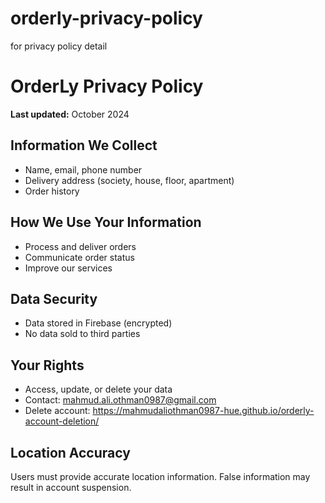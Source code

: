 # orderly-privacy-policy
for privacy policy detail
# OrderLy Privacy Policy

**Last updated:** October 2024

## Information We Collect
- Name, email, phone number
- Delivery address (society, house, floor, apartment)
- Order history

## How We Use Your Information
- Process and deliver orders
- Communicate order status
- Improve our services

## Data Security
- Data stored in Firebase (encrypted)
- No data sold to third parties

## Your Rights
- Access, update, or delete your data
- Contact: mahmud.ali.othman0987@gmail.com
- Delete account: https://mahmudaliothman0987-hue.github.io/orderly-account-deletion/

## Location Accuracy
Users must provide accurate location information. False information may result in account suspension.
